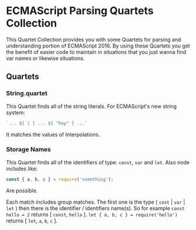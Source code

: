# ECMAScript Parsing Quartets Collection 
This Quartet Collection provides you with some Quartets for parsing and understanding portion of ECMAScript 2016.  By using these Quartets you get the benefit of easier code to maintain in situations that you just wanna find var names or likewise situations.

## Quartets
### String.quartet
This Quartet finds all of the string literals. For ECMAScript's new string system:

```JavaScript
`... ${ 1 } ... ${ "hey" } ...`
``` 

It matches the values of Interpolations.

### Storage Names
This Quartet finds all of the identifiers of type: `const`, `var` and `let`. Also node includes like:

```JavaScript
const { a, b, c } = require('something'); 
```

Are possible.

Each match includes group matches. The first one is the type ( `cost` | `var` | `let` ) then there is the identifier / identifiers name(s). So for example `const hello = 2` returns [ `const`, `hello` ]. `let { a, b, c } = require('hello')` returns [ `let`, `a`, `b`, `c` ].

